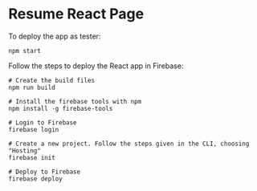 
# Resume React Page 

To deploy the app as tester:
```bashrc
npm start
```

Follow the steps to deploy the React app in Firebase:
```bashrc
# Create the build files
npm run build

# Install the firebase tools with npm
npm install -g firebase-tools

# Login to Firebase
firebase login

# Create a new project. Follow the steps given in the CLI, choosing "Hosting"
firebase init

# Deploy to Firebase
firebase deploy
```